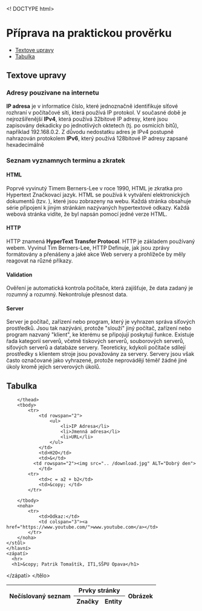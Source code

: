 <! DOCTYPE html>
<html lang="cs">
  <hlava>
    <meta charset="UTF-8" />
    <meta http-equiv="X-UA-Compatible" content="IE=edge" />
    <meta name="viewport" content="width=device-width, initial-scale=1.0" />
    <link rel="stylesheet" href=".. /css/style.css" />
    <title>Priprava na praktickou prověrku</title>
  </hlava>
  <tělo>
    <záhlaví>
      <h1>Příprava na praktickou prověrku</h1>
    </záhlaví>
     <hlavní>
      <ul>
      <li><a href="#s1">Textove upravy</a></li>
      <li><a href="#s2">Tabulka</a></li>
      </ul>
      <h2 id="s1">Textove upravy</h2>
      <h3>Adresy pouzivane na internetu</h3>
      <p>
        <b>IP adresa</b> je v informatice číslo, které jednoznačně identifikuje
        síťové rozhraní v počítačové síti, která používá IP protokol. V současné
        době je nejrozšířenější <b>IPv4</b>, která používá 32bitové IP adresy,
        které jsou zapisovány dekadicky po jednotlivých oktetech (tj. po
        osmicích bitů), například 192.168.0.2. Z důvodu nedostatku adres je IPv4
        postupně nahrazován protokolem <b>IPv6</b>, který používá 128bitové IP
        adresy zapsané hexadecimálně
      </p>
      <h3>Seznam vyznamnych terminu a zkratek</h3>
      <h4>HTML</h4>
      <p>
 Poprvé vyvinutý Timem Berners-Lee v roce 1990, HTML je zkratka pro Hypertext
 Značkovací jazyk. HTML se používá k vytváření elektronických dokumentů (tzv.
 ), které jsou zobrazeny na webu. Každá stránka obsahuje
 série připojení k jiným stránkám nazývaných hypertextové odkazy. Každá webová stránka
 vidíte, že byl napsán pomocí jedné verze HTML.
      </p>
      <h4>HTTP</h4>
      <p>
 HTTP znamená <b>HyperText Transfer Protocol</b>. HTTP je základem
 používaný webem. Vyvinul Tim Berners-Lee, HTTP
 Definuje, jak jsou zprávy formátovány a přenášeny a jaké akce Web
 servery a prohlížeče by měly reagovat na různé příkazy.
      </p>
      <h4>Validation</h4>
      <p>
 Ověření je automatická kontrola počítače, která zajišťuje, že data
 zadaný je rozumný a rozumný. Nekontroluje přesnost
        data.
      </p>
      <h4>Server</h4>
      <p>
 Server je počítač, zařízení nebo program, který je vyhrazen
 správa síťových prostředků. Jsou tak nazýváni, protože "slouží"
 jiný počítač, zařízení nebo program nazvaný "klient", ke kterému se připojují
 poskytují funkce. Existuje řada kategorií serverů,
 včetně tiskových serverů, souborových serverů, síťových serverů a databáze
 servery. Teoreticky, kdykoli počítače sdílejí prostředky s klientem
 stroje jsou považovány za servery. Servery jsou však často
 označované jako vyhrazené, protože neprovádějí téměř žádné jiné úkoly
 kromě jejich serverových úkolů.
      </p>
      <h2 id="s2">Tabulka</h2>
      <table style="margin-bottom: 3%;">
        <thead>
            <tr style="výška: 50px;">
                <th rowspan="2" style="šířka: 200px;" > Nečíslovaný seznam</t>
                <th colspan="2">Prvky stránky</th>
                <th rowspan="2">Obrázek</th>
            <tr>
                <th style="šířka: 12%;" > Značky</t>
                <th style="šířka: 15%">Entity</th>
            </tr>


        </thead>
        <tbody>
            <tr>
                <td rowspan="2">
                    <ul>
                        <li>IP Adresa</li>
                        <li>Jmenná adresa</li>
                        <li>URL</li>
                    </ul>
                </td>
                <td>H2O</td>
                <td>&</td>
              <td rowspan="2"><img src=".. /download.jpg" ALT="Dobrý den">
                </td>
            <tr>
                <td>c = a2 + b2</td>
                <td>&copy; </td>
            </tr>

        </tbody>
        <noha>
            <tr>
                <td>Odkaz:</td>
                <td colspan="3"><a href="https://www.youtube.com/">www.youtube.com</a></td>
            </tr>
        </noha>
    </stůl>
    </hlavní>
    <zápatí>
      <hr>
      <h1>&copy; Patrik Tomaštík, IT1,SŠPU Opava</h1>
  </zápatí>
  </tělo>
</html>
